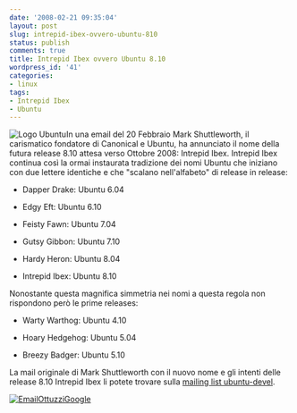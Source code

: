 ```yaml
---
date: '2008-02-21 09:35:04'
layout: post
slug: intrepid-ibex-ovvero-ubuntu-810
status: publish
comments: true
title: Intrepid Ibex ovvero Ubuntu 8.10
wordpress_id: '41'
categories:
- linux
tags:
- Intrepid Ibex
- Ubuntu
---
```


![Logo Ubuntu](/images/2008/02/ubuntulogo.png)In una email del 20 Febbraio Mark Shuttleworth, il carismatico fondatore di Canonical e Ubuntu, ha annunciato il nome della futura release 8.10 attesa verso Ottobre 2008: Intrepid Ibex. Intrepid Ibex continua così la ormai instaurata tradizione dei nomi Ubuntu che iniziano con due lettere identiche e che "scalano nell'alfabeto" di release in release:



	
  * Dapper Drake: Ubuntu 6.04

	
  * Edgy Eft: Ubuntu 6.10

	
  * Feisty Fawn: Ubuntu 7.04

	
  * Gutsy Gibbon: Ubuntu 7.10

	
  * Hardy Heron: Ubuntu 8.04

	
  * Intrepid Ibex: Ubuntu 8.10


Nonostante questa magnifica simmetria nei nomi a questa regola non rispondono però le prime releases:

	
  * Warty Warthog: Ubuntu 4.10

	
  * Hoary Hedgehog: Ubuntu 5.04

	
  * Breezy Badger: Ubuntu 5.10


La mail originale di Mark Shuttleworth con il nuovo nome e gli intenti delle release 8.10 Intrepid Ibex li potete trovare sulla [mailing list ubuntu-devel](https://lists.ubuntu.com/archives/ubuntu-devel/2008-February/025136.html).

[![EmailOttuzziGoogle](/images/2008/02/ottuzzigoogle.png)](mailto:ottuzzi@gmail.com)
